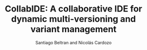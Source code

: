 ---
author: Santiago Beltran and Nicolás Cardozo
booktitle: Ibero-American Conference on Software Engineering
location: Bogotá, Colombia
month: April
number: 34
series: CIbSE'18
title: "CollabIDE: A collaborative IDE for dynamic multi-versioning and variant management"
year: 2018
---